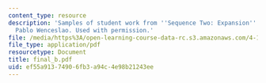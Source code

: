 ```yaml
---
content_type: resource
description: 'Samples of student work from ''Sequence Two: Expansion''. Courtesy of
  Pablo Wenceslao. Used with permission.'
file: /media/https%3A/open-learning-course-data-rc.s3.amazonaws.com/4-184-architectural-design-workshop-collage-method-and-form-spring-2004/ef55a91374906fb3a94c4e98b21243ee_final_b.pdf
file_type: application/pdf
resourcetype: Document
title: final_b.pdf
uid: ef55a913-7490-6fb3-a94c-4e98b21243ee
---
```

